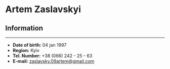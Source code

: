 # **Artem Zaslavskyi**

## **Information**
---
* **Date of birth:** 04 jan 1997
* **Region:** Kyiv
* **Tel. Number:** +38 (066) 242 - 25 - 63
* **E-mail:** zaslavsky.09artem@gmail.com


